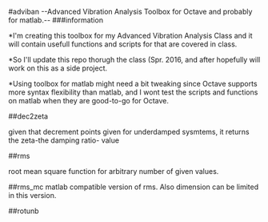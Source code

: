 #adviban
--Advanced Vibration Analysis Toolbox for Octave and probably for matlab.--
###information
  
  *I'm creating this toolbox for my Advanced Vibration Analysis Class and it will contain usefull functions and scripts for that are covered in class.
  
  *So I'll update this repo thorugh the class (Spr. 2016, and after hopefully will work on this as a side project.

  *Using toolbox for matlab might need a bit tweaking since Octave supports more syntax flexibility than matlab, and I wont test the scripts and functions on matlab when they are good-to-go for Octave.

##dec2zeta
  
  given that decrement points given for underdamped sysmtems, it returns the zeta-the damping ratio- value
  
##rms

  root mean square function for arbitrary number of given values.
  
##rms_mc
  matlab compatible version of rms. Also dimension can be limited in this version.

##rotunb
   
 

  
